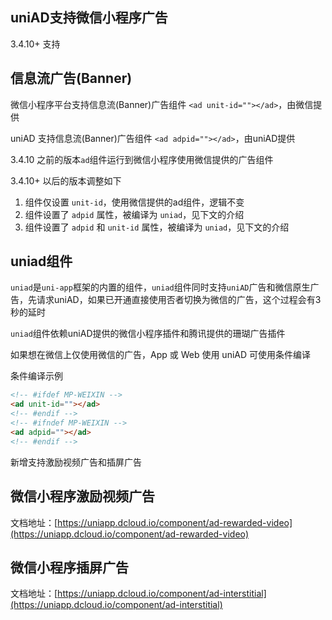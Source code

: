 ## uniAD支持微信小程序广告

3.4.10+ 支持


## 信息流广告(Banner)

微信小程序平台支持信息流(Banner)广告组件 `<ad unit-id=""></ad>`，由微信提供

uniAD 支持信息流(Banner)广告组件 `<ad adpid=""></ad>`，由uniAD提供

3.4.10 之前的版本`ad`组件运行到微信小程序使用微信提供的广告组件

3.4.10+ 以后的版本调整如下

1. 组件仅设置 `unit-id`，使用微信提供的ad组件，逻辑不变
2. 组件设置了 `adpid` 属性，被编译为 `uniad`，见下文的介绍
3. 组件设置了 `adpid` 和 `unit-id` 属性，被编译为 `uniad`，见下文的介绍

## uniad组件

`uniad`是`uni-app`框架的内置的组件，`uniad`组件同时支持`uniAD`广告和微信原生广告，先请求uniAD，如果已开通直接使用否者切换为微信的广告，这个过程会有3秒的延时

`uniad`组件依赖uniAD提供的微信小程序插件和腾讯提供的珊瑚广告插件

如果想在微信上仅使用微信的广告，App 或 Web 使用 uniAD 可使用条件编译

条件编译示例

```html
<!-- #ifdef MP-WEIXIN -->
<ad unit-id=""></ad>
<!-- #endif -->
<!-- #ifndef MP-WEIXIN -->
<ad adpid=""></ad>
<!-- #endif -->
```



新增支持激励视频广告和插屏广告

## 微信小程序激励视频广告

文档地址：[https://uniapp.dcloud.io/component/ad-rewarded-video](https://uniapp.dcloud.io/component/ad-rewarded-video)

## 微信小程序插屏广告

文档地址：[https://uniapp.dcloud.io/component/ad-interstitial](https://uniapp.dcloud.io/component/ad-interstitial)
